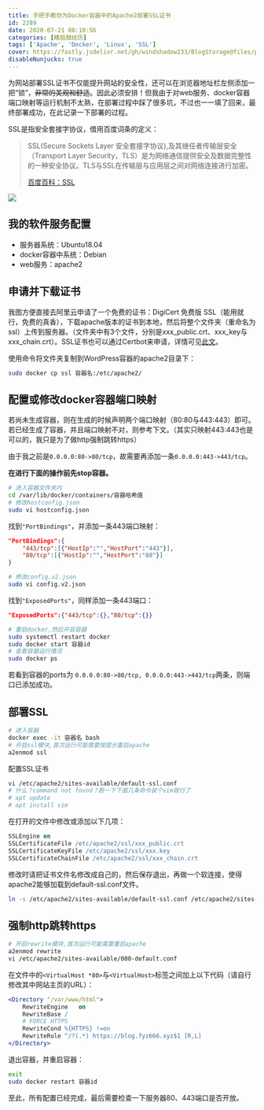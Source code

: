 ```yaml
---
title: 手把手教你为Docker容器中的Apache2部署SSL证书
id: 2289
date: 2020-07-21 08:10:56
categories: [瞎捣鼓经历]
tags: ['Apache', 'Docker', 'Linux', 'SSL']
cover: https://fastly.jsdelivr.net/gh/windshadow233/BlogStorage@files/png/21b54d45b96164d06f442d0fa981fbcd.png
disableNunjucks: true
---
```


为网站部署SSL证书不仅能提升网站的安全性，还可以在浏览器地址栏左侧添加一把“锁”，~~非常的美观和舒适~~。因此必须安排！但我由于对web服务、docker容器端口映射等运行机制不太熟，在部署过程中踩了很多坑，不过也一一填了回来，最终部署成功，在此记录一下部署的过程。

SSL是指安全套接字协议，借用百度词条的定义：

> SSL(Secure Sockets Layer 安全套接字协议),及其继任者传输层安全（Transport Layer Security，TLS）是为网络通信提供安全及数据完整性的一种安全协议。TLS与SSL在传输层与应用层之间对网络连接进行加密。
> 
> 
> [百度百科：SSL](https://baike.baidu.com/item/ssl)



![](https://fastly.jsdelivr.net/gh/windshadow233/BlogStorage@files/png/21b54d45b96164d06f442d0fa981fbcd.png)



## 我的软件服务配置


- 服务器系统：Ubuntu18.04
- docker容器中系统：Debian
- web服务：apache2

## 申请并下载证书


我图方便直接去阿里云申请了一个免费的证书：DigiCert 免费版 SSL（能用就行，免费的真香），下载apache版本的证书到本地，然后将整个文件夹（重命名为ssl）上传到服务器。（文件夹中有3个文件，分别是xxx_public.crt、xxx_key与xxx_chain.crt）。SSL证书也可以通过Certbot来申请，详情可见[此文](/blog/7669/)。


使用命令将文件夹复制到WordPress容器的apache2目录下：

```bash
sudo docker cp ssl 容器名:/etc/apache2/
```

## 配置或修改docker容器端口映射


若尚未生成容器，则在生成的时候声明两个端口映射（80:80与443:443）即可。若已经生成了容器，并且端口映射不对，则参考下文。（其实只映射443:443也是可以的，我只是为了做http强制跳转https）


由于我之前是`0.0.0.0:80->80/tcp`，故需要再添加一条`0.0.0.0:443->443/tcp`。

**在进行下面的操作前先stop容器。**

```bash
# 进入容器文件夹内
cd /var/lib/docker/containers/容器哈希值
# 修改hostconfig.json
sudo vi hostconfig.json
```

找到`"PortBindings"`，并添加一条443端口映射：

```json
"PortBindings":{
    "443/tcp":[{"HostIp":"","HostPort":"443"}],
    "80/tcp":[{"HostIp":"","HostPort":"80"}]
}
```


```bash
# 修改config.v2.json
sudo vi config.v2.json
```

找到`"ExposedPorts"`，同样添加一条443端口：

```json
"ExposedPorts":{"443/tcp":{},"80/tcp":{}}
```


```bash
# 重启docker,然后开启容器
sudo systemctl restart docker
sudo docker start 容器id
# 查看容器运行情况
sudo docker ps
```

若看到容器的ports为 `0.0.0.0:80->80/tcp, 0.0.0.0:443->443/tcp`两条，则端口已添加成功。

## 部署SSL

```bash
# 进入容器
docker exec -it 容器名 bash
# 开启ssl模块,首次运行可能需要按提示重启apache
a2enmod ssl
```

配置SSL证书

```bash
vi /etc/apache2/sites-available/default-ssl.conf
# 什么？command not found？跑一下下面几条命令装个vim就行了
# apt update
# apt install vim
```

在打开的文件中修改或添加以下几项：

```apache
SSLEngine on
SSLCertificateFile /etc/apache2/ssl/xxx_public.crt
SSLCertificateKeyFile /etc/apache2/ssl/xxx.key
SSLCertificateChainFile /etc/apache2/ssl/xxx_chain.crt
```

修改时请把证书文件名修改成自己的，然后保存退出，再做一个软连接，使得apache2能够加载到default-ssl.conf文件。

```bash
ln -s /etc/apache2/sites-available/default-ssl.conf /etc/apache2/sites-enabled/default-ssl.conf
```

## 强制http跳转https

```bash
# 开启rewrite模块,首次运行可能需要重启apache
a2enmod rewrite
vi /etc/apache2/sites-available/000-default.conf
```

在文件中的`<VirtualHost *80>`与`<VirtualHost>`标签之间加上以下代码（请自行修改其中网站主页的URL）：

```apache
<Directory "/var/www/html"> 
    RewriteEngine   on
    RewriteBase /
    # FORCE HTTPS
    RewriteCond %{HTTPS} !=on
    RewriteRule ^/?(.*) https://blog.fyz666.xyz$1 [R,L]
</Directory>
```

退出容器，并重启容器：

```bash
exit
sudo docker restart 容器id
```

至此，所有配置已经完成，最后需要检查一下服务器80、443端口是否开放。

